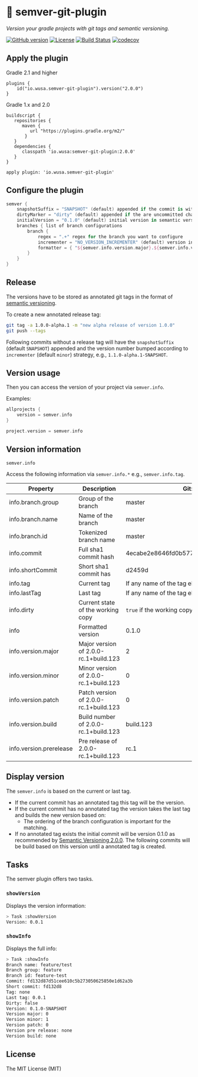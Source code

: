 # :ghost: __semver-git-plugin__
*Version your gradle projects with git tags and semantic versioning.*

[![GitHub version](https://img.shields.io/github/tag/ilovemilk/semver-git-plugin.svg)](https://img.shields.io/github/tag/ilovemilk/semver-git-plugin.svg)
[![License](https://img.shields.io/github/license/ilovemilk/semver-git-plugin.svg)](https://img.shields.io/github/license/ilovemilk/semver-git-plugin.svg)
[![Build Status](https://travis-ci.com/ilovemilk/semver-git-plugin.svg)](https://travis-ci.com/ilovemilk/semver-git-plugin)
[![codecov](https://codecov.io/gh/ilovemilk/semver-git-plugin/branch/master/graph/badge.svg)](https://codecov.io/gh/ilovemilk/semver-git-plugin)

## Apply the plugin

Gradle 2.1 and higher

```
plugins {
    id("io.wusa.semver-git-plugin").version("2.0.0")
}
```

Gradle 1.x and 2.0
```
buildscript {
   repositories {
      maven {
         url "https://plugins.gradle.org/m2/"
       }
   }
   dependencies {
      classpath 'io.wusa:semver-git-plugin:2.0.0'
   }
}

apply plugin: 'io.wusa.semver-git-plugin'
```

## Configure the plugin

```kotlin
semver {
    snapshotSuffix = "SNAPSHOT" (default) appended if the commit is without a release tag
    dirtyMarker = "dirty" (default) appended if the are uncommitted changes
    initialVersion = "0.1.0" (default) initial version in semantic versioning
    branches { list of branch configurations
        branch {
            regex = ".+" regex for the branch you want to configure
            incrementer = "NO_VERSION_INCREMENTER" (default) version incrementer
            formatter = { "${semver.info.version.major}.${semver.info.version.minor}.${semver.info.version.patch}+build.${semver.info.count}.sha.${semver.info.shortCommit}" } (default) version formatting closure
        }
    }
}
```

## Release

The versions have to be stored as annotated git tags in the format of [semantic versioning](https://semver.org/).

To create a new annotated release tag:

```bash
git tag -a 1.0.0-alpha.1 -m "new alpha release of version 1.0.0"
git push --tags
```

Following commits without a release tag will have the `snapshotSuffix` (default `SNAPSHOT`) appended 
and the version number bumped according to `incrementer` (default `minor`) strategy, e.g., `1.1.0-alpha.1-SNAPSHOT`.

## Version usage

Then you can access the version of your project via `semver.info`.

Examples:

```kotlin
allprojects {
    version = semver.info
}
```

```kotlin
project.version = semver.info
```

## Version information

`semver.info`

Access the following information via `semver.info.*` e.g., `semver.info.tag`.

| Property | Description | Git: master | Git: feature/ghosty |
|----------|-------------|-------------|---------------------|
| info.branch.group | Group of the branch | master | feature      |
| info.branch.name  | Name of the branch  | master | feature/ghosty |
| info.branch.id    | Tokenized branch name | master | feature-ghosty |
| info.commit       | Full sha1 commit hash | 4ecabe2e8646fd0b577dcda83e5c23447e230496 | 4ecabe2e8646fd0b577dcda83e5c23447e230496 |
| info.shortCommit  | Short sha1 commit has | d2459d | d2459d |
| info.tag          | Current tag | If any name of the tag else none | If any name of the tag else none |
| info.lastTag      | Last tag    | If any name of the tag else none | If any name of the tag else none |
| info.dirty        | Current state of the working copy | `true` if the working copy contains uncommitted files | `true` if the working copy contains uncommitted files |
| info              | Formatted version | 0.1.0 | 0.1.0 |
| info.version.major | Major version of 2.0.0-rc.1+build.123 | 2 | 2 |
| info.version.minor | Minor version of 2.0.0-rc.1+build.123 | 0 | 0 |
| info.version.patch | Patch version of 2.0.0-rc.1+build.123 | 0 | 0 |
| info.version.build | Build number of 2.0.0-rc.1+build.123 | build.123 | build.123 |
| info.version.prerelease | Pre release of 2.0.0-rc.1+build.123 | rc.1 | rc.1 |

## Display version

The `semver.info` is based on the current or last tag.

* If the current commit has an annotated tag this tag will be the version.
* If the current commit has no annotated tag the version takes the last tag and builds the new version based on:
    * The ordering of the branch configuration is important for the matching.
* If no annotated tag exists the initial commit will be version 0.1.0 as recommended by [Semantic Versioning 2.0.0](https://semver.org/).
  The following commits will be build based on this version until a annotated tag is created.

## Tasks

The semver plugin offers two tasks.

### `showVersion`

Displays the version information:

```bash
> Task :showVersion
Version: 0.0.1
```

### `showInfo`

Displays the full info:

```bash
> Task :showInfo
Branch name: feature/test
Branch group: feature
Branch id: feature-test
Commit: fd132d87d51cee610c5b273050625850e1d62a3b
Short commit: fd132d8
Tag: none
Last tag: 0.0.1
Dirty: false
Version: 0.1.0-SNAPSHOT
Version major: 0
Version minor: 1
Version patch: 0
Version pre release: none
Version build: none
```

## License

The MIT License (MIT)


